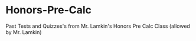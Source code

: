 # Honors-Pre-Calc
Past Tests and Quizzes's from Mr. Lamkin's Honors Pre Calc Class (allowed by Mr. Lamkin)
